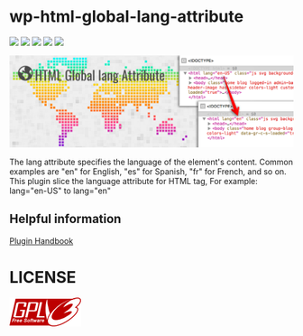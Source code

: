 # wp-html-global-lang-attribute

[![](https://img.shields.io/badge/Changelog-black.svg?logo=rss)](./CHANGELOG.md)
[![](https://img.shields.io/badge/release-1.0.1-green.svg)](https://github.com/reatlat/wp-html-global-lang-attribute/releases/tag/v.1.0.1)
[![](https://img.shields.io/badge/PHP_5.6-ready-777BB4.svg?logo=php)](https://php.net/)
[![](https://img.shields.io/badge/PHP_7.2-ready-777BB4.svg?logo=php)](https://php.net/)
[![](https://img.shields.io/badge/WordPress-5.0.0-blue.svg?logo=wordpress)](https://wordpress.org/)

<img src="./includes/banner-1544x500.png">

The lang attribute specifies the language of the element's content.
Common examples are "en" for English, "es" for Spanish, "fr" for French, and so on.
This plugin slice the language attribute for HTML tag, For example: lang="en-US" to lang="en"

## Helpful information
[Plugin Handbook](https://developer.wordpress.org/plugins/wordpress-org/how-to-use-subversion/)

# LICENSE
[![GNU GPL v3.0](./includes/gplv3-127x51.png)](./LICENSE)
